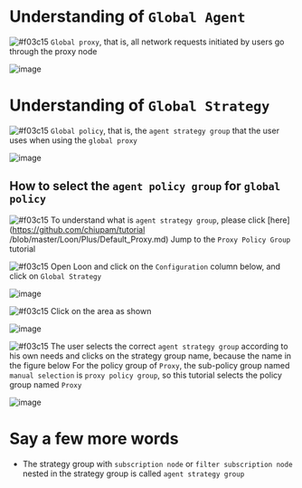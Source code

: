 # Understanding of `Global Agent`

![#f03c15](https://placehold.it/15/f03c15/000000?text=+) `Global proxy`, that is, all network requests initiated by users go through the proxy node

![image](https://raw.githubusercontent.com/chiupam/tutorial-image/master/Loon/Plus/ALL_PROXY.jpg)

# Understanding of `Global Strategy`

![#f03c15](https://placehold.it/15/f03c15/000000?text=+) `Global policy`, that is, the `agent strategy group` that the user uses when using the `global proxy`

![image](https://raw.githubusercontent.com/chiupam/tutorial-image/master/Loon/Plus/Global_Group_1.jpg)

## How to select the `agent policy group` for `global policy`

![#f03c15](https://placehold.it/15/f03c15/000000?text=+) To understand what is `agent strategy group`, please click [here](https://github.com/chiupam/tutorial /blob/master/Loon/Plus/Default_Proxy.md) Jump to the `Proxy Policy Group` tutorial

![#f03c15](https://placehold.it/15/f03c15/000000?text=+) Open Loon and click on the `Configuration` column below, and click on `Global Strategy`

![image](https://raw.githubusercontent.com/chiupam/tutorial-image/master/Loon/Plus/Global_Group.jpg)

![#f03c15](https://placehold.it/15/f03c15/000000?text=+) Click on the area as shown

![image](https://raw.githubusercontent.com/chiupam/tutorial-image/master/Loon/Plus/Default_Proxy_1.jpg)

![#f03c15](https://placehold.it/15/f03c15/000000?text=+) The user selects the correct `agent strategy group` according to his own needs and clicks on the strategy group name, because the name in the figure below For the policy group of `Proxy`, the sub-policy group named `manual selection` is `proxy policy group`, so this tutorial selects the policy group named `Proxy`

![image](https://raw.githubusercontent.com/chiupam/tutorial-image/master/Loon/Plus/Default_Proxy_2.jpg)

# Say a few more words

- The strategy group with `subscription node` or `filter subscription node` nested in the strategy group is called `agent strategy group`
